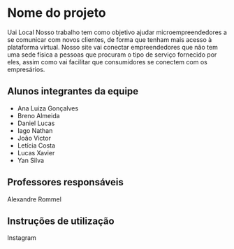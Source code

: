 # Nome do projeto
Uai Local Nosso trabalho tem como objetivo ajudar microempreendedores a se comunicar com novos clientes, de forma que tenham mais acesso à plataforma virtual. Nosso site vai conectar empreendedores que não tem uma sede física a pessoas que procuram o tipo de serviço fornecido por eles, assim como vai facilitar que consumidores se conectem com os empresários.

## Alunos integrantes da equipe
* Ana Luiza Gonçalves
* Breno Almeida
* Daniel Lucas
* Iago Nathan
* João Victor
* Letícia Costa
* Lucas Xavier
* Yan Silva

## Professores responsáveis
Alexandre
Rommel


## Instruções de utilização

<a ref="https://instagram.com/uailocal_?igshid=MDE2OWE1N2Q=>"> Instagram </a>
